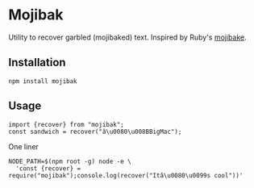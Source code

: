 Mojibak
=======
Utility to recover garbled (mojibaked) text. Inspired by Ruby's [mojibake](https://github.com/dekellum/mojibake).

Installation
------------

    npm install mojibak

Usage
-----

    import {recover} from "mojibak";
    const sandwich = recover("â\u0080\u008BBigMac");

One liner

    NODE_PATH=$(npm root -g) node -e \
      'const {recover} = require("mojibak");console.log(recover("Itâ\u0080\u0099s cool"))'
